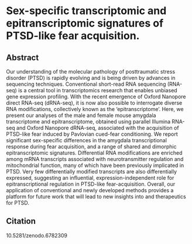 # Sex-specific transcriptomic and epitranscriptomic signatures of PTSD-like fear acquisition.

## Abstract

Our understanding of the molecular pathology of posttraumatic stress disorder (PTSD) is rapidly evolving and is being driven by advances in sequencing techniques. Conventional short-read RNA sequencing (RNA-seq) is a central tool in transcriptomics research that enables unbiased gene expression profiling. With the recent emergence of Oxford Nanopore direct RNA-seq (dRNA-seq), it is now also possible to interrogate diverse RNA modifications, collectively known as the ‘epitranscriptome’. Here, we present our analyses of the male and female mouse amygdala transcriptome and epitranscriptome, obtained using parallel Illumina RNA-seq and Oxford Nanopore dRNA-seq, associated with the acquisition of PTSD-like fear induced by Pavlovian cued-fear conditioning. We report significant sex-specific differences in the amygdala transcriptional response during fear acquisition, and a range of shared and dimorphic epitranscriptomic signatures. Differential RNA modifications are enriched among mRNA transcripts associated with neurotransmitter regulation and mitochondrial function, many of which have been previously implicated in PTSD. Very few differentially modified transcripts are also differentially expressed, suggesting an influential, expression-independent role for epitranscriptional regulation in PTSD-like fear-acquisition. Overall, our application of conventional and newly developed methods provides a platform for future work that will lead to new insights into and therapeutics for PTSD.

## Citation

10.5281/zenodo.6782309
